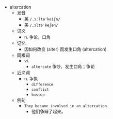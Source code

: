 - altercation
  - 发音
    - 英 `/ˌɔːltə'keiʃn/`
    - 美 `/,ɔltɚ'keʃən/`
  - 词义
    - n. 争论，口角
  - 记忆
    - 因如何改变 (alter) 而发生口角 (altercation)
  - 同根词
    - vi.
      - `altercate` 争吵，发生口角；争论
  - 近义词
    - n. 争执
      - `difference`
      - `conflict`
      - `bustup`
  - 例句
    - `They became involved in an altercation.`
      - 他们争辩了起来。

